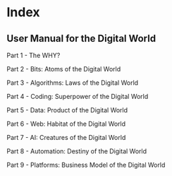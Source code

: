 # Index

## User Manual for the Digital World

Part 1 - The WHY?

Part 2 - Bits: Atoms of the Digital World

Part 3 - Algorithms: Laws of the Digital World

Part 4 - Coding: Superpower of the Digital World

Part 5 - Data: Product of the Digital World

Part 6 - Web: Habitat of the Digital World

Part 7 - AI: Creatures of the Digital World

Part 8 - Automation: Destiny of the Digital World

Part 9 - Platforms: Business Model of the Digital World

